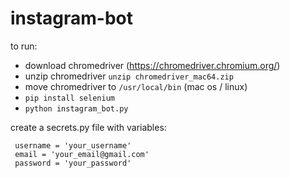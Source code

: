 # instagram-bot



to run:
 - download chromedriver (https://chromedriver.chromium.org/)
 - unzip chromedriver `unzip chromedriver_mac64.zip`
 - move chromedriver to `/usr/local/bin` (mac os / linux)
 - `pip install selenium`
 - `python instagram_bot.py`

create a secrets.py file with variables:
``` 
 username = 'your_username'
 email = 'your_email@gmail.com'
 password = 'your_password'
```
